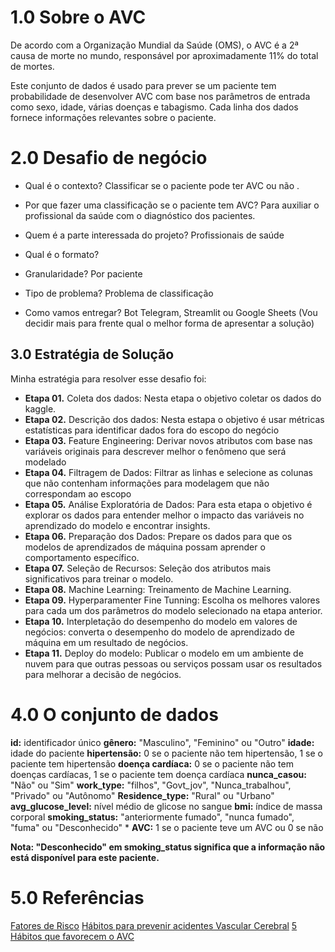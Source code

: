 # 1.0 Sobre o AVC

De acordo com a Organização Mundial da Saúde (OMS), o AVC é a 2ª causa de morte no mundo, responsável por aproximadamente 11% do total de mortes.

Este conjunto de dados é usado para prever se um paciente tem probabilidade de desenvolver AVC com base nos parâmetros de entrada como sexo, idade, várias doenças e tabagismo. Cada linha dos dados fornece informações relevantes sobre o paciente.

# 2.0 Desafio de negócio 

- Qual é o contexto? Classificar se o paciente pode ter AVC ou não .

- Por que fazer uma classificação se o paciente tem AVC? Para auxiliar o profissional da saúde com  o diagnóstico dos pacientes.

- Quem é a parte interessada do projeto? Profissionais de saúde

- Qual é o formato?

- Granularidade? Por paciente 
- Tipo de problema? Problema de classificação 
- Como vamos entregar? Bot Telegram, Streamlit ou Google Sheets (Vou decidir mais para frente qual o melhor forma de apresentar a solução)

## 3.0 Estratégia de Solução
Minha estratégia para resolver esse desafio foi:

- **Etapa 01.** Coleta dos dados: Nesta etapa o objetivo coletar os dados do kaggle.
- **Etapa 02.** Descrição dos dados: Nesta estapa o objetivo é usar métricas estatísticas para identificar dados fora do escopo do negócio
- **Etapa 03.** Feature Engineering: Derivar novos atributos com base nas variáveis originais para descrever melhor o fenômeno que será modelado
- **Etapa 04.** Filtragem de Dados: Filtrar as linhas e selecione as colunas que não contenham informações para modelagem que não correspondam ao escopo
- **Etapa 05.** Análise Exploratória de Dados: Para esta etapa o objetivo é explorar os dados para entender melhor o impacto das variáveis no aprendizado do modelo e encontrar insights.
- **Etapa 06.** Preparação dos Dados: Prepare os dados para que os modelos de aprendizados de máquina possam aprender o comportamento específico.
- **Etapa 07.** Seleção de Recursos: Seleção dos atributos mais significativos para treinar o modelo.
- **Etapa 08.** Machine Learning: Treinamento de Machine Learning.
- **Etapa 09.** Hyperparamenter Fine Tunning: Escolha os melhores valores para cada um dos parâmetros do modelo selecionado na etapa anterior.
- **Etapa 10.** Interpletação do desempenho do modelo em valores de negócios: converta o desempenho do modelo de aprendizado de máquina em um resultado de negócios.
- **Etapa 11.** Deploy do modelo: Publicar o modelo em um ambiente de nuvem para que outras pessoas ou serviços possam usar os resultados para melhorar a decisão de negócios.

# 4.0 O conjunto de dados

<b>id:</b> identificador único
<b>gênero:</b> "Masculino", "Feminino" ou "Outro"
<b>idade:</b> idade do paciente
<b>hipertensão:</b> 0 se o paciente não tem hipertensão, 1 se o paciente tem hipertensão
<b>doença cardíaca:</b> 0 se o paciente não tem doenças cardíacas, 1 se o paciente tem doença cardíaca
<b>nunca_casou:</b> "Não" ou "Sim"
<b>work_type:</b> "filhos", "Govt_jov", "Nunca_trabalhou", "Privado" ou "Autônomo"
<b>Residence_type:</b> "Rural" ou "Urbano"
<b>avg_glucose_level:</b> nível médio de glicose no sangue
<b>bmi:</b> índice de massa corporal
<b>smoking_status:</b> "anteriormente fumado", "nunca fumado", "fuma" ou "Desconhecido" *
<b>AVC:</b> 1 se o paciente teve um AVC ou 0 se não

<b>Nota: "Desconhecido" em smoking_status significa que a informação não está disponível para este paciente.</b>

# 5.0 Referências

[Fatores de Risco](http://www.redebrasilavc.org.br/para-pacientes-e-falimiares/fatores-de-risco/)
[Hábitos para prevenir acidentes Vascular Cerebral](https://planin.com/sbn-recomenda-mudanca-de-habitos-para-prevenir-acidente-vascular-cerebral-avc/)
[5 Hábitos que favorecem o AVC](https://coris.med.br/5-habitos-que-favorecem-o-avc/)
